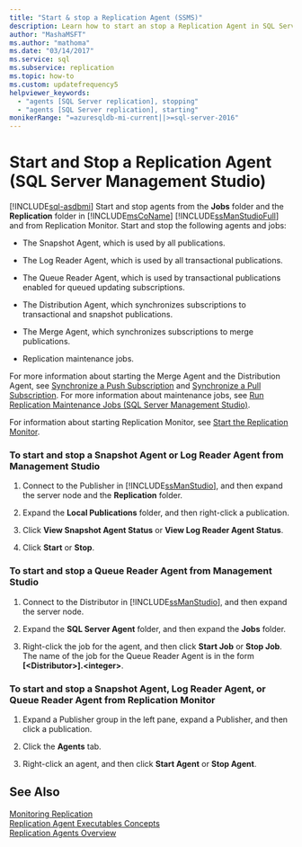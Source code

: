 ```yaml
---
title: "Start & stop a Replication Agent (SSMS)"
description: Learn how to start an stop a Replication Agent in SQL Server Management Studio and Replication Monitor.
author: "MashaMSFT"
ms.author: "mathoma"
ms.date: "03/14/2017"
ms.service: sql
ms.subservice: replication
ms.topic: how-to
ms.custom: updatefrequency5
helpviewer_keywords:
  - "agents [SQL Server replication], stopping"
  - "agents [SQL Server replication], starting"
monikerRange: "=azuresqldb-mi-current||>=sql-server-2016"
---
```

# Start and Stop a Replication Agent (SQL Server Management Studio)
[!INCLUDE[sql-asdbmi](../../../includes/applies-to-version/sql-asdbmi.md)]
  Start and stop agents from the **Jobs** folder and the **Replication** folder in [!INCLUDE[msCoName](../../../includes/msconame-md.md)] [!INCLUDE[ssManStudioFull](../../../includes/ssmanstudiofull-md.md)] and from Replication Monitor. Start and stop the following agents and jobs:  
  
-   The Snapshot Agent, which is used by all publications.  
  
-   The Log Reader Agent, which is used by all transactional publications.  
  
-   The Queue Reader Agent, which is used by transactional publications enabled for queued updating subscriptions.  
  
-   The Distribution Agent, which synchronizes subscriptions to transactional and snapshot publications.  
  
-   The Merge Agent, which synchronizes subscriptions to merge publications.  
  
-   Replication maintenance jobs.  
  
 For more information about starting the Merge Agent and the Distribution Agent, see [Synchronize a Push Subscription](../../../relational-databases/replication/synchronize-a-push-subscription.md) and [Synchronize a Pull Subscription](../../../relational-databases/replication/synchronize-a-pull-subscription.md). For more information about maintenance jobs, see [Run Replication Maintenance Jobs &#40;SQL Server Management Studio&#41;](../../../relational-databases/replication/administration/run-replication-maintenance-jobs-sql-server-management-studio.md).  
  
 For information about starting Replication Monitor, see [Start the Replication Monitor](../../../relational-databases/replication/monitor/start-the-replication-monitor.md).  
  
### To start and stop a Snapshot Agent or Log Reader Agent from Management Studio  
  
1.  Connect to the Publisher in [!INCLUDE[ssManStudio](../../../includes/ssmanstudio-md.md)], and then expand the server node and the **Replication** folder.  
  
2.  Expand the **Local Publications** folder, and then right-click a publication.  
  
3.  Click **View Snapshot Agent Status** or **View Log Reader Agent Status**.  
  
4.  Click **Start** or **Stop**.  
  
### To start and stop a Queue Reader Agent from Management Studio  
  
1.  Connect to the Distributor in [!INCLUDE[ssManStudio](../../../includes/ssmanstudio-md.md)], and then expand the server node.  
  
2.  Expand the **SQL Server Agent** folder, and then expand the **Jobs** folder.  
  
3.  Right-click the job for the agent, and then click **Start Job** or **Stop Job**. The name of the job for the Queue Reader Agent is in the form **[\<Distributor>].\<integer>**.  
  
### To start and stop a Snapshot Agent, Log Reader Agent, or Queue Reader Agent from Replication Monitor  
  
1.  Expand a Publisher group in the left pane, expand a Publisher, and then click a publication.  
  
2.  Click the **Agents** tab.  
  
3.  Right-click an agent, and then click **Start Agent** or **Stop Agent**.  
  
## See Also  
 [Monitoring Replication](../../../relational-databases/replication/monitor/monitoring-replication.md)   
 [Replication Agent Executables Concepts](../../../relational-databases/replication/concepts/replication-agent-executables-concepts.md)   
 [Replication Agents Overview](../../../relational-databases/replication/agents/replication-agents-overview.md)  
  
  
